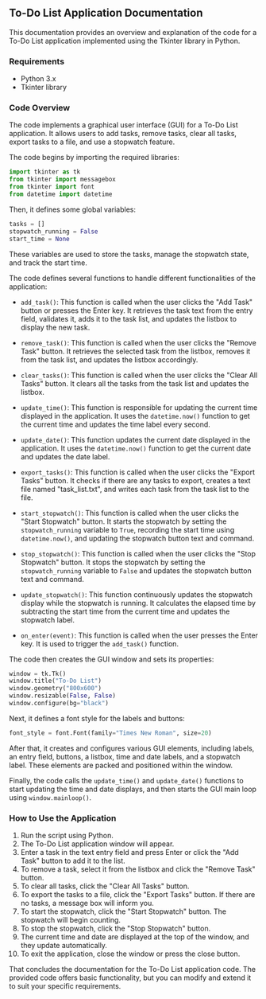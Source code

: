 ## To-Do List Application Documentation

This documentation provides an overview and explanation of the code for a To-Do List application implemented using the Tkinter library in Python.

### Requirements

- Python 3.x
- Tkinter library

### Code Overview

The code implements a graphical user interface (GUI) for a To-Do List application. It allows users to add tasks, remove tasks, clear all tasks, export tasks to a file, and use a stopwatch feature.

The code begins by importing the required libraries:

```python
import tkinter as tk
from tkinter import messagebox
from tkinter import font
from datetime import datetime
```

Then, it defines some global variables:

```python
tasks = []
stopwatch_running = False
start_time = None
```

These variables are used to store the tasks, manage the stopwatch state, and track the start time.

The code defines several functions to handle different functionalities of the application:

- `add_task()`: This function is called when the user clicks the "Add Task" button or presses the Enter key. It retrieves the task text from the entry field, validates it, adds it to the task list, and updates the listbox to display the new task.

- `remove_task()`: This function is called when the user clicks the "Remove Task" button. It retrieves the selected task from the listbox, removes it from the task list, and updates the listbox accordingly.

- `clear_tasks()`: This function is called when the user clicks the "Clear All Tasks" button. It clears all the tasks from the task list and updates the listbox.

- `update_time()`: This function is responsible for updating the current time displayed in the application. It uses the `datetime.now()` function to get the current time and updates the time label every second.

- `update_date()`: This function updates the current date displayed in the application. It uses the `datetime.now()` function to get the current date and updates the date label.

- `export_tasks()`: This function is called when the user clicks the "Export Tasks" button. It checks if there are any tasks to export, creates a text file named "task_list.txt", and writes each task from the task list to the file.

- `start_stopwatch()`: This function is called when the user clicks the "Start Stopwatch" button. It starts the stopwatch by setting the `stopwatch_running` variable to `True`, recording the start time using `datetime.now()`, and updating the stopwatch button text and command.

- `stop_stopwatch()`: This function is called when the user clicks the "Stop Stopwatch" button. It stops the stopwatch by setting the `stopwatch_running` variable to `False` and updates the stopwatch button text and command.

- `update_stopwatch()`: This function continuously updates the stopwatch display while the stopwatch is running. It calculates the elapsed time by subtracting the start time from the current time and updates the stopwatch label.

- `on_enter(event)`: This function is called when the user presses the Enter key. It is used to trigger the `add_task()` function.

The code then creates the GUI window and sets its properties:

```python
window = tk.Tk()
window.title("To-Do List")
window.geometry("800x600")
window.resizable(False, False)
window.configure(bg="black")
```

Next, it defines a font style for the labels and buttons:

```python
font_style = font.Font(family="Times New Roman", size=20)
```

After that, it creates and configures various GUI elements, including labels, an entry field, buttons, a listbox, time and date labels, and a stopwatch label. These elements are packed and positioned within the window.

Finally, the code calls the `update_time()` and `update_date()` functions to start updating the time and date displays, and then starts the GUI main loop using `window.mainloop()`.

### How to Use the Application

1. Run the script using Python.
2. The To-Do List application window will appear.
3. Enter a task in the text entry field and press Enter or click the "Add Task" button to add it to the list.
4. To remove a task, select it from the listbox and click the "Remove Task" button.
5. To clear all tasks, click the "Clear All Tasks" button.
6. To export the tasks to a file, click the "Export Tasks" button. If there are no tasks, a message box will inform you.
7. To start the stopwatch, click the "Start Stopwatch" button. The stopwatch will begin counting.
8. To stop the stopwatch, click the "Stop Stopwatch" button.
9. The current time and date are displayed at the top of the window, and they update automatically.
10. To exit the application, close the window or press the close button.

That concludes the documentation for the To-Do List application code. The provided code offers basic functionality, but you can modify and extend it to suit your specific requirements.
